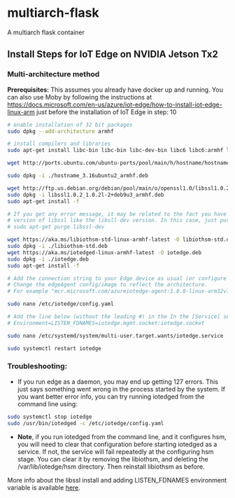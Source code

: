 # multiarch-flask
A multiarch flask container

## Install Steps for IoT Edge on NVIDIA Jetson Tx2
### Multi-architecture method

**Prerequisites:** This assumes you already have docker up and running. You can also use Moby by following the instructions at https://docs.microsoft.com/en-us/azure/iot-edge/how-to-install-iot-edge-linux-arm just before the installation of IoT Edge in step: 10

```bash
# enable installation of 32 bit packages
sudo dpkg --add-architecture armhf

# install compilers and libraries
sudo apt-get install libc-bin libc-bin libc-dev-bin libc6 libc6:armhf libc6-dev libgcc1 libgcc1:armhf locales

wget http://ports.ubuntu.com/ubuntu-ports/pool/main/h/hostname/hostname_3.16ubuntu2_armhf.deb

sudo dpkg -i ./hostname_3.16ubuntu2_armhf.deb

wget http://ftp.us.debian.org/debian/pool/main/o/openssl1.0/libssl1.0.2_1.0.2l-2+deb9u3_armhf.deb
sudo dpkg -i libssl1.0.2_1.0.2l-2+deb9u3_armhf.deb
sudo apt-get install -f

# If you get any error message, it may be related to the fact you have a non-compatible 
# version of libssl like the libsll-dev version. In this case, just purge it with  
# sudo apt-get purge libssl-dev

wget https://aka.ms/libiothsm-std-linux-armhf-latest -O libiothsm-std.deb
sudo dpkg -i ./libiothsm-std.deb
wget https://aka.ms/iotedged-linux-armhf-latest -O iotedge.deb
sudo dpkg -i ./iotedge.deb
sudo apt-get install -f

# Add the connection string to your Edge device as usual (or configure dps)  
# Change the edgeAgent config/image to reflect the architecture.
# For example "mcr.microsoft.com/azureiotedge-agent:1.0.0-linux-arm32v7" 

sudo nano /etc/iotedge/config.yaml

# Add the line below (without the leading #) in the In the [Service] section  
# Environment=LISTEN_FDNAMES=iotedge.mgmt.socket:iotedge.socket

sudo nano /etc/systemd/system/multi-user.target.wants/iotedge.service

sudo systemctl restart iotedge
```

### Troubleshooting:

* If you run edge as a daemon, you may end up getting 127 errors.  This just says something went wrong in the process started by the system.  If you want better error info, you can try running iotedged from the command line using: 

```bash
sudo systemctl stop iotedge
sudo /usr/bin/iotedged -c /etc/iotedge/config.yaml
```

* **Note**, if you run iotedged from the command line, and it configures hsm, you will need to clear that configuration before starting iotedged as a service.  If not, the service will fail repeatedly at the configuring hsm stage.  You can clear it by removing the libiothsm, and deleting the /var/lib/iotedge/hsm directory.  Then reinstall libiothsm as before.  

More info about the libssl install and adding LISTEN_FDNAMES environment variable is available [here](https://blogs.msdn.microsoft.com/laurelle/2018/08/17/azure-iot-edge-support-for-raspbian-8-0-debian-8-0/).
